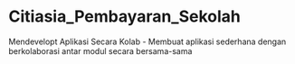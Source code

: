 # Citiasia_Pembayaran_Sekolah
Mendevelopt Aplikasi Secara Kolab - Membuat aplikasi sederhana dengan berkolaborasi antar modul secara bersama-sama
